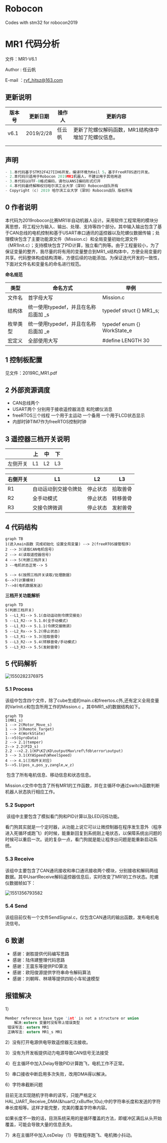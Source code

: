 # Robocon
Codes with stm32 for robocon2019
# MR1 代码分析 

文件：MR1-V6.1		

Author	: 任云帆

E-mail	：ryf_hitsz@163.com

## 更新说明

| 版本号 | 更新日期  | 操作人  | 更新内容 |
| ------ | --------- | ------- | -------- |
| v6.1   | 2019/2/28 |  任云帆  | 更新了陀螺仪解码函数，MR1结构体中增加了陀螺仪信息。 |
|        |           |         |          |
|        |           |         |          |



## 声明

```c
- 1.本代码基于STM32F427IIH6开发，编译环境为Keil 5，基于FreeRTOS进行开发。
- 2.本代码只适用于Robocon 2019MR1机器人，不建议用于其他用途
- 3.本代码以UTF-8格式编码，请勿以ANSI编码形式打开
- 4.本代码最终解释权归哈尔滨工业大学（深圳）Robocon战队所有
- Copyright (c) 2019 哈尔滨工业大学（深圳）Robocon战队 版权所有					
```

## 0 作者说明

​	本代码为2019robocon比赛MR1半自动机器人设计。采用软件工程常用的模块分离思想，将工程分为输入、输出、处理、支持等四个部分。其中输入输出包含了基于CAN总线的电机控制和基于USART串口通讯的遥控器以及陀螺仪数据传输；处理模块包含了主要功能源文件（Mission.c）和全局变量初始化源文件（MR1Init.c）；支持模块包含了PID计算，独立看门狗等。由于工程量较小，为了保证变量的整齐，我尽量的将有用的变量整合到MR1_s结构体中，方便全局变量的共享。代码整体构成结构清晰，方便后续的功能添加。为保证迭代开发的一致性，下面对文件名和变量名的命名进行规范。

**命名规范**

| 类型     | 命名方式                             | 举例                        |
| -------- | ------------------------------------ | --------------------------- |
| 文件名   | 首字母大写                           | Mission.c                   |
| 结构体   | 统一使用typedef，并且在名称后面加 _s | typedef struct {} MR1_s;    |
| 枚举类型 | 统一使用typedef，并且在名称后面加 _e | typedef enum {} WorkState_e |
| 宏定义   | 全部使用大写 | #define LENGTH 30 |

## 1  控制板配置

见文件：2019RC_MR1.pdf

## 2 外部资源调度

- CAN总线两个
- USART两个 分别用于接收遥控器消息 和陀螺仪消息
- freeRTOS三个线程 一个用于主运动 一个备用 一个用于LCD状态显示
- 内部时钟TIM7作为freeRTOS控制时钟

## 3 遥控器三档开关说明

|          | 上   | 中   | 下   |
| -------- | ---- | ---- | ---- |
| 左侧开关 | L1   | L2   | L3   |

| 右侧开关 | L1                  | L2         | L3   |
| -------- | -------------------- | ---------- | ---- |
| R1     | 自动运动到交接令牌处 | 停止状态 | 拾取兽骨 |
| R2     | 全手动模式      | 停止状态     | 转移兽骨 |
| R3     | 交接令牌微调 | 停止状态 | 发射兽骨 |

## 4 代码结构

```mermaid
graph TB
1(进入main函数 完成初始化 设置全局变量) --> 2(freeRTOS接管程序)
2 --> 3(读取CAN电机信号)
2 --> 4(读取遥控器信号)
4 --> 5(判断三档开关)
3 --电机状态正常--> 5

5 --> 6(按照三档开关读取/处理数据)
6-->7(计算模块)
7-->8(电机数据发送)

```
**三档开关功能解析**

```mermaid
graph TD
5(判断三档开关)
5 --L1_R1--> 5.1(自动运动到令牌交接处)
5 --L1_R2--> 5.1.0(全手动模式)
5 --L1_R3--> 5.1.1(令牌交接微调)
5 --L2_Rx--> 5.2(停止状态)
5 --L3_R1--> 5.3(拾取兽骨)
5 --L3_R2--> 5.4(转移兽骨/手动模式)
5 --L3_R3--> 5.5(发射兽骨)
```

## 5 代码解析

![1550282376975](C:\Users\1234567\AppData\Roaming\Typora\typora-user-images\1550282376975.png)

### 5.1 Process

​	该组中包含四个文件，除了cube生成的main.c和freertos.c外,还有定义全局变量的VarInit.c和包含所用工作的Mission.c 。其中MR1_s的数据结构如下。

```mermaid
graph TD
1(MR1_s)
1 --> 2(Motor_Move_s)
1 --> 3(Remote_Target)
1 --> 4(WorkState)
1-->5(GyroData)
2 --> 2.1(temper)
2--> 2.2(PID_s)
2.2 -->2.2.1(KP\KI\KD\outputMax\ref\fdb\error\output)
3 --> 3.1(XYASpeed\WheelSpeed)
4 --> 4.1(三档开关对应)
5-->5.1(pos_x,pos_y,zangle,w_z)
```



​	包含了所有电机信息、移动信息和状态信息。

​	Mission.c文件中包含了所有MR1的工作函数，并在主循环中通过switch函数判断机器人状态执行相应工作。

### 5.2 Support

​	该组中主要包含了模拟看门狗和PID计算以及LED闪烁功能。

​	看门狗其实就是一个定时器，从功能上说它可以让微控制器在程序发生意外（程序进入死循环或跑飞）的时候，能重新回复到系统刚上电状态，以保障系统出问题的时候可以重启一次。说的复杂一点，看门狗就是能让程序出问题是能重新启动系统。

### 5.3 Receive

​	该组中主要包含了CAN通讯接收和串口通讯接收两个模块，分别接收和解码两组数据。其中UsartReceive解码遥控器信息后，实时改变了MR1的工作状态。陀螺仪数据帧如下：

![1551356793582](C:\Users\1234567\AppData\Roaming\Typora\typora-user-images\1551356793582.png)



### 5.4 Send

​	该组目前仅有一个文件SendSignal.c，仅包含CAN通讯的输出函数，发布电机电流信号。

## 6 致谢

- 感谢：谢胜提供代码编写思路
- 感谢：陆伟建整理代码思路
- 感谢：王震东等提供PID算法
- 感谢：欧阳俊源提供字符串命令解码算法
- 感谢：刘朝晖、林靖等提供四轮小车轮速模型

## 报错解决

1）

```c
Member reference base type 'int' is not a structure or union
    解决:extern 变量时没有带上错误类型
 错误写法: extern MR1
 正确写法: extern MR1_s MR1
```



2）没有打开电源供电导致遥控器无法接收。

3）没有为开发板提供动力电源导致CAN信号无法接受

4）在主循环中加入Delay导致PID计算跑飞，电机工作不正常。

5）串口接收中断启用多次失败，改用DMA得以解决。

6）字符串截断问题

​	目前无法实现随机字符串的读写，只能严格定义HAL_UART_Receive_DMA(&huart2,rxBuffer,10u);中的字符串长度和发送的字符串长度相等。这样才能完整，完美的覆盖字符串内容。

​	如果长度不一致的话，目测系统采用的是循环覆盖的方法，即缓冲区满后从头开始覆盖，可能会导致大量的信息丢失。

7）未在主循环中加入osDelay（1）导致程序跑飞、电机微小抖动。
